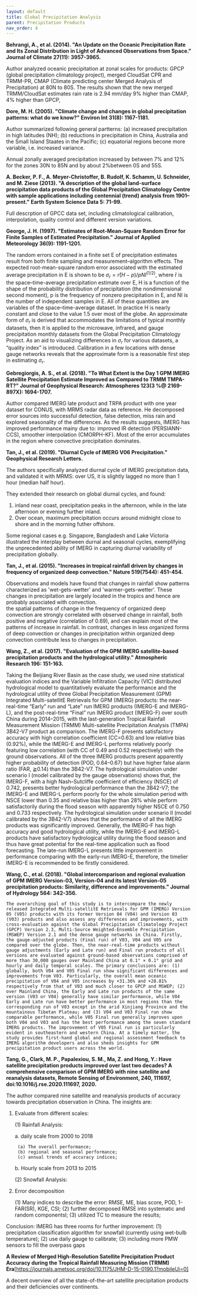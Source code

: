 ```yaml
---
layout: default
title: Global Precipitation Analysis
parent: Precipitation Products
nav_order: 4
---
```


__Behrangi, A., et al. (2014). "An Update on the Oceanic Precipitation Rate and Its Zonal Distribution in Light of Advanced Observations from Space." Journal of Climate 27(11): 3957-3965.__

Author analyzed oceanic precipitation at zonal scales for products: GPCP (global precipitation climatology project), merged CloudSat CPR
 and TRMM-PR, CMAP (Climate predicting center Merged Analysis of Precipitation) at 80N to 80S. The results shown that the new merged 
 TRMM/CloudSat estimates rain rate is 2.94 mm/day 9% higher than CMAP, 4% higher than GPCP, 

__Dore, M. H. (2005). "Climate change and changes in global precipitation patterns: what do we know?" Environ Int 31(8): 1167-1181.__

Author summarized following general partterns: (a) increased precipitation in high latitudes (NH); (b) reductions in precipitation in China, Australia and the Small Island Staates in the Pacific; (c) equatorial regions becone more variable, i.e. increased variance.

Annual zonally averaged precipitation increased by between 7% and 12% for the zones 30N to 85N and by about 2%between 0S and 55S.

__A. Becker, P. F., A. Meyer-Christoffer, B. Rudolf, K. Schamm, U. Schneider, and M. Ziese (2013). "A description of the global land-surface precipitation data products of the Global Precipitation Climatology Centre with sample applications including centennial (trend) analysis from 1901–present." Earth System Science Data 5: 71-99.__

Full descrption of GPCC data set, including climatological calibration, interpolation, quality control and different version variations.

__George, J. H. (1997). "Estimates of Root-Mean-Square Random Error for Finite Samples of Estimated Precipitation." Journal of Applied Meteorology 36(9): 1191-1201.__

The random errors contained in a finite set E of precipitation estimates result from both finite sampling and measurement–algorithm effects. The expected root-mean-square random error associated with the estimated average precipitation in E is shown to be $\sigma_r = r̄{(H − p)/pNI}^(1/2)$, where r̄ is the space–time-average precipitation estimate over E, H is a function of the shape of the probability distribution of precipitation (the nondimensional second moment), p is the frequency of nonzero precipitation in E, and NI is the number of independent samples in E. All of these quantities are variables of the space–time-average dataset. In practice H is nearly constant and close to the value 1.5 over most of the globe. An approximate form of $σ_r$ is derived that accommodates the limitations of typical monthly datasets, then it is applied to the microwave, infrared, and gauge precipitation monthly datasets from the Global Precipitation Climatology Project. As an aid to visualizing differences in $σ_r$ for various datasets, a “quality index” is introduced. Calibration in a few locations with dense gauge networks reveals that the approximate form is a reasonable first step in estimating $σ_r$.

__Gebregiorgis, A. S., et al. (2018). "To What Extent is the Day 1 GPM IMERG Satellite Precipitation Estimate Improved as Compared to TRMM TMPA-RT?" Journal of Geophysical Research: Atmospheres 123(3 %@ 2169-897X): 1694-1707.__

Author compared IMERG late product and TRPA product with one year dataset for CONUS, with MRMS radar data as reference. He decomposed error sources into successful detection, false detection, miss rain and explored seasonality of the differences. As the results suggests, IMERG has improved performance mainy due to: improved IR detection (PERSIANN-CCS), smoother interpolation (CMORPH-KF). Most of the error accumulates in the region where convective precipitation dominates.

__Tan, J., et al. (2019). "Diurnal Cycle of IMERG V06 Precipitation." Geophysical Research Letters.__

The authors specifically analyzed diurnal cycle of IMERG precipitation data, and validated it with MRMS: over US, it is slightly lagged no more than 1 hour (median half hour).

They extended their research on global diurnal cycles, and found:
 1. inland near coast, precipitation peaks in the afternoon, while in the late afternoon or evening further inland.
 2. Over ocean, maximum precipitation occurs around midnight close to shore and in the morning futher offshore.

Some regional cases e.g. Singapore, Bangladesh and Lake Victoria illustrated the interplay between durnal and seasonal cycles, exemplifying the unprecedented ability of IMERG in capturing diurnal variability of precipitation globally.

__Tan, J., et al. (2015). "Increases in tropical rainfall driven by changes in frequency of organized deep convection." Nature 519(7544): 451-454.__

Observations and models have found that changes in rainfall show patterns characterized as 'wet-gets-wetter' and 'warmer-gets-wetter'. These changes in precipitation are largely located in the tropics and hence are probably associated with convection.  
the spatial patterns of change in the frequency of organized deep convection are strongly correlated with observed change in rainfall, both positive and negative (correlation of 0.69), and can explain most of the patterns of increase in rainfall. In contrast, changes in less organized forms of deep convection or changes in precipitation within organized deep convection contribute less to changes in precipitation. 

__Wang, Z., et al. (2017). "Evaluation of the GPM IMERG satellite-based precipitation products and the hydrological utility." Atmospheric Research 196: 151-163.__

Taking the Beijiang River Basin as the case study, we used nine statistical evaluation indices and the Variable Infiltration Capacity (VIC) distributed hydrological model to quantitatively evaluate the performance and the hydrological utility of three Global Precipitation Measurement (GPM) Integrated Multi-satellitE Retrievals for GPM (IMERG) products: the near-real-time “Early” run and “Late” run IMERG products (IMERG-E and IMERG-L), and the post-real-time “Final” run IMERG product (IMERG-F) over south China during 2014–2015, with the last-generation Tropical Rainfall Measurement Mission (TRMM) Multi-satellite Precipitation Analysis (TMPA) 3B42-V7 product as comparison. The IMERG-F presents satisfactory accuracy with high correlation coefficient (CC=0.63) and low relative bias (0.92%), while the IMERG-E and IMERG-L performs relatively poorly featuring low correlation (with CC of 0.49 and 0.52 respectively) with the ground observations. All of the three IMERG products present apparently higher probability of detection (POD, 0.64–0.67) but have higher false alarm ratio (FAR, ≧0.14) than the 3B42-V7. The hydrological simulation under scenario I (model calibrated by the gauge observations) shows that, the IMERG-F, with a high Nash–Sutcliffe coefficient of efficiency (NSCE) of 0.742, presents better hydrological performance than the 3B42-V7; the IMERG-E and IMERG-L perform poorly for the whole simulation period with NSCE lower than 0.35 and relative bias higher than 28% while perform satisfactorily during the flood season with apparently higher NSCE of 0.750 and 0.733 respectively. The hydrological simulation under scenario II (model calibrated by the 3B42-V7) shows that the performance of all the IMERG products was significantly improved. Generally, the IMERG-F has high accuracy and good hydrological utility, while the IMERG-E and IMERG-L products have satisfactory hydrological utility during the flood season and thus have great potential for the real-time application such as flood forecasting. The late-run IMERG-L presents little improvement in performance comparing with the early-run IMERG-E, therefore, the timelier IMERG-E is recommended to be firstly considered.

__Wang, C., et al. (2018). "Global intercomparison and regional evaluation of GPM IMERG Version-03, Version-04 and its latest Version-05 precipitation products: Similarity, difference and improvements." Journal of Hydrology 564: 342-356.__

	The overarching goal of this study is to intercompare the newly released Integrated Multi-satellitE Retrievals for GPM (IMERG) Version 05 (V05) products with its former Version 04 (V04) and Version 03 (V03) products and also assess any differences and improvements, with cross-evaluation against the Global Precipitation Climatology Project (GPCP) Version 2.3, Multi-Source Weighted-Ensemble Precipitation (MSWEP) Version 2.1 and the dense gauge networks in China. Firstly, the gauge-adjusted products (Final run) of V03, V04 and V05 are compared over the globe. Then, the near-real-time products without gauge adjustments (Early and Late run) and Final run products of all versions are evaluated against ground-based observations comprised of more than 30,000 gauges over Mainland China at 0.1° × 0.1° grid and hourly and daily temporal scales. The primary conclusions are: (1) globally, both V04 and V05 Final run show significant differences and improvements from V03. Particularly, the overall mean oceanic precipitation of V04 and V05 increases by +31.36% and +28.81% respectively from that of V03 and much closer to GPCP and MSWEP; (2) over Mainland China, the Early and Late run products of the same version (V03 or V04) generally have similar performance, while V04 Early and Late run have better performance in most regions than the corresponding run of V03 except in the arid Xinjiang Province and the mountainous Tibetan Plateau; and (3) V04 and V03 Final run show comparable performance, while V05 Final run generally improves upon both V04 and V03 and has the best performance among the seven standard IMERG products. The improvement of V05 Final run is particularly evident in southeastern and western China. At a timely matter, the study provides first-hand global and regional assessment feedback to IMERG algorithm developers and also sheds insights for GPM precipitation product users across the world.
	
__Tang, G., Clark, M. P., Papalexiou, S. M., Ma, Z. and Hong, Y.: Have satellite precipitation products improved over last two decades? A comprehensive comparison of GPM IMERG with nine satellite and reanalysis datasets, Remote Sensing of Environment, 240, 111697, doi:10.1016/j.rse.2020.111697, 2020.__

The author compared nine satellite and reanalysis products of accuracy towards precipitation observation in China. The insights are:

1. Evaluate from different scales: 

    (1) Rainfall Analysis:

	a. daily scale from 2000 to 2018
		
		(a) The overall performance;
		(b) regional and seasonal performance;
		(c) annual trends of accuracy indices;
	
	b. Hourly scale from 2013 to 2015
	
     (2) Snowfall Analysis:
     
2. Error decomposition

	(1) Many indices to describe the error: RMSE, ME, bias score, POD, 1-FAR(SR), KGE, CSI;
	(2) further decomposed RMSE into systematic and random componentsl;
	(3) utilized TC to measure the results;
	
Conclusion: IMERG has three rooms for further improvement: (1) precipitation classification algorithm for snowfall (currently using wet-bulb temperature); (2) use daily gauge to calibrate; (3) including more PMW sensors to fill the overpass gaps

__A Review of Merged High-Resolution Satellite Precipitation Product Accuracy during the Tropical Rainfall Measuring Mission (TRMM) Era__[https://journals.ametsoc.org/doi/10.1175/JHM-D-15-0190.1?mobileUi=0]

A decent overview of all the state-of-the-art satellite precipitation products and their deficiencies over continents.
